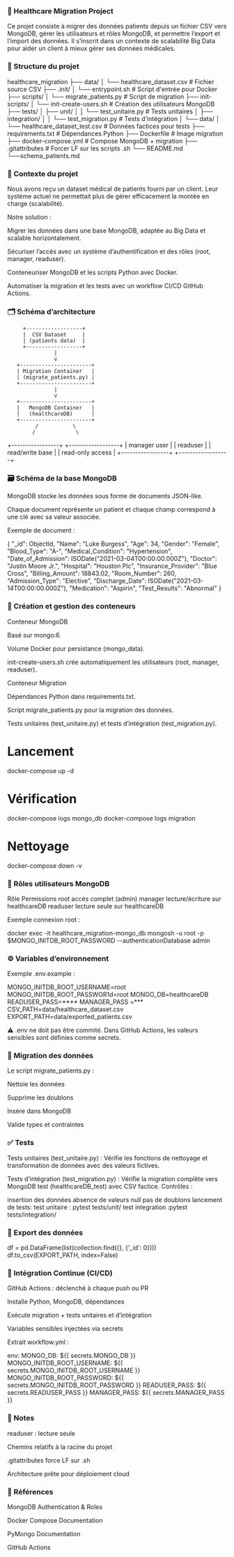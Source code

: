### 🏥 Healthcare Migration Project

Ce projet consiste à migrer des données patients depuis un fichier CSV vers MongoDB, gérer les utilisateurs et rôles MongoDB, et permettre l’export et l’import des données.
Il s’inscrit dans un contexte de scalabilité Big Data pour aider un client à mieux gérer ses données médicales.

### 📂 Structure du projet
healthcare_migration
├── data/
│   └── healthcare_dataset.csv             # Fichier source CSV
├── .init/
│   └── entrypoint.sh                       # Script d'entrée pour Docker
├── scripts/
│   └── migrate_patients.py                 # Script de migration
├── init-scripts/
│   └── init-create-users.sh                # Création des utilisateurs MongoDB
├── tests/
│   ├── unit/
│   │   └── test_unitaire.py                # Tests unitaires
│   ├── integration/
│   │   └── test_migration.py              # Tests d’intégration
│   └── data/
│       └── healthcare_dataset_test.csv    # Données factices pour tests
├── requirements.txt                        # Dépendances Python
├── Dockerfile                              # Image migration
├── docker-compose.yml                       # Compose MongoDB + migration
├── .gitattributes                           # Forcer LF sur les scripts .sh
└── README.md
└──schema_patients.md

### 🎯 Contexte du projet

Nous avons reçu un dataset médical de patients fourni par un client.
Leur système actuel ne permettait plus de gérer efficacement la montée en charge (scalabilité).

Notre solution :

Migrer les données dans une base MongoDB, adaptée au Big Data et scalable horizontalement.

Sécuriser l’accès avec un système d’authentification et des rôles (root, manager, readuser).

Conteneuriser MongoDB et les scripts Python avec Docker.

Automatiser la migration et les tests avec un workflow CI/CD GitHub Actions.


### 🗂️ Schéma d’architecture
         +------------------+
         |  CSV Dataset     |
         | (patients data)  |
         +------------------+
                   |
                   v
       +-----------------------+
       | Migration Container   |
       | (migrate_patients.py) |
       +-----------------------+
                   |
                   v
       +-----------------------+
       |   MongoDB Container   |
       |   (healthcareDB)      |
       +-----------------------+
             /           \
            /             \
+-----------------+   +------------------+
|  manager user   |   |   readuser       |
| read/write base |   | read-only access |
+-----------------+   +------------------+

### 🗃️ Schéma de la base MongoDB

MongoDB stocke les données sous forme de documents JSON-like.

Chaque document représente un patient et chaque champ correspond à une clé avec sa valeur associée.

Exemple de document :

{
  "_id": ObjectId,
  "Name": "Luke Burgess",
  "Age": 34,
  "Gender": "Female",
  "Blood_Type": "A-",
  "Medical_Condition": "Hypertension",
  "Date_of_Admission": ISODate("2021-03-04T00:00:00.000Z"),
  "Doctor": "Justin Moore Jr.",
  "Hospital": "Houston Plc",
  "Insurance_Provider": "Blue Cross",
  "Billing_Amount": 18843.02,
  "Room_Number": 260,
  "Admission_Type": "Elective",
  "Discharge_Date": ISODate("2021-03-14T00:00:00.000Z"),
  "Medication": "Aspirin",
  "Test_Results": "Abnormal"
}

### 🐳 Création et gestion des conteneurs
Conteneur MongoDB

Basé sur mongo:6.

Volume Docker pour persistance (mongo_data).

init-create-users.sh crée automatiquement les utilisateurs (root, manager, readuser).

Conteneur Migration

Dépendances Python dans requirements.txt.

Script migrate_patients.py pour la migration des données.

Tests unitaires (test_unitaire.py) et tests d’intégration (test_migration.py).

# Lancement
docker-compose up -d

# Vérification
docker-compose logs mongo_db
docker-compose logs migration

# Nettoyage
docker-compose down -v

### 🔐 Rôles utilisateurs MongoDB
Rôle	Permissions
root	accès complet (admin)
manager	lecture/écriture sur healthcareDB
readuser	lecture seule sur healthcareDB

Exemple connexion root :

docker exec -it healthcare_migration-mongo_db mongosh -u root -p $MONGO_INITDB_ROOT_PASSWORD --authenticationDatabase admin

### ⚙️ Variables d’environnement

Exemple .env.example :

MONGO_INITDB_ROOT_USERNAME=root
MONGO_INITDB_ROOT_PASSWOR1d=root
MONGO_DB=healthcareDB
READUSER_PASS=****
MANAGER_PASS =***
CSV_PATH=data/healthcare_dataset.csv
EXPORT_PATH=data/exported_patients.csv


⚠️ .env ne doit pas être commité. Dans GitHub Actions, les valeurs sensibles sont définies comme secrets.

### 🚀 Migration des données

Le script migrate_patients.py :

Nettoie les données

Supprime les doublons

Insère dans MongoDB

Valide types et contraintes

### ✅ Tests

Tests unitaires (test_unitaire.py) :
Vérifie les fonctions de nettoyage et transformation de données avec des valeurs fictives.

Tests d’intégration (test_migration.py) :
Vérifie la migration complète vers MongoDB test (healthcareDB_test) avec CSV factice.
Contrôles :

insertion des données
absence de valeurs null
pas de doublons
lancement de tests:
test unitaire : pytest tests/unit/
test integration :pytest tests/integration/

### 💾 Export des données
df = pd.DataFrame(list(collection.find({}, {'_id': 0})))
df.to_csv(EXPORT_PATH, index=False)

### 🔄 Intégration Continue (CI/CD)

GitHub Actions : déclenché à chaque push ou PR

Installe Python, MongoDB, dépendances

Exécute migration + tests unitaires et d’intégration

Variables sensibles injectées via secrets

Extrait workflow.yml :

env:
  MONGO_DB: ${{ secrets.MONGO_DB }}
  MONGO_INITDB_ROOT_USERNAME: ${{ secrets.MONGO_INITDB_ROOT_USERNAME }}
  MONGO_INITDB_ROOT_PASSWORD: ${{ secrets.MONGO_INITDB_ROOT_PASSWORD }}
  READUSER_PASS: ${{ secrets.READUSER_PASS }}
  MANAGER_PASS: ${{ secrets.MANAGER_PASS }}

### 📌 Notes

readuser : lecture seule

Chemins relatifs à la racine du projet

.gitattributes force LF sur .sh

Architecture prête pour déploiement cloud

### 🔗 Références

MongoDB Authentication & Roles

Docker Compose Documentation

PyMongo Documentation

GitHub Actions